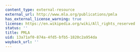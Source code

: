 ```yaml
---
content_type: external-resource
external_url: http://www.mla.org/publications/pmla
has_external_license_warning: true
license: https://en.wikipedia.org/wiki/All_rights_reserved
status: ''
title: PMLA
uid: 13a71af0-874a-4fd5-bfb5-1820c2a954da
wayback_url: ''
---
```


